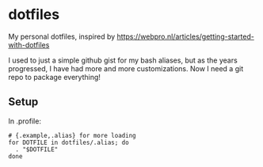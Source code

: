 # dotfiles

My personal dotfiles, inspired by https://webpro.nl/articles/getting-started-with-dotfiles

I used to just a simple github gist for my bash aliases, but as the years progressed, I have had more and more customizations.
Now I need a git repo to package everything!

## Setup
In .profile:
```
# {.example,.alias} for more loading
for DOTFILE in dotfiles/.alias; do
  . "$DOTFILE"
done
```
